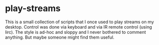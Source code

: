 # play-streams

This is a small collection of scripts that I once used to play streams
on my desktop. Control was done via keyboard and via IR remote control (using lirc). The style is ad-hoc and sloppy and I never bothered to comment anything.
But maybe someone might find them useful.
